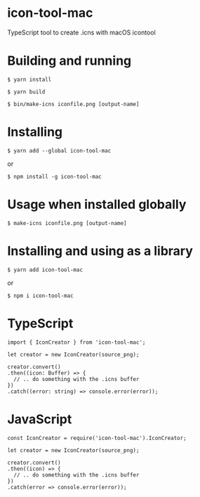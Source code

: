 icon-tool-mac
======

TypeScript tool to create .icns with macOS icontool

# Building and running

`$ yarn install`

`$ yarn build`

`$ bin/make-icns iconfile.png [output-name]`

# Installing

`$ yarn add --global icon-tool-mac`

or

`$ npm install -g icon-tool-mac`

# Usage when installed globally

`$ make-icns iconfile.png [output-name]`

# Installing and using as a library

`$ yarn add icon-tool-mac`

or

`$ npm i icon-tool-mac`

# TypeScript

```
import { IconCreator } from 'icon-tool-mac';

let creator = new IconCreator(source_png);

creator.convert()
.then((icon: Buffer) => {
  // .. do something with the .icns buffer
})
.catch((error: string) => console.error(error));
```

# JavaScript

```
const IconCreator = require('icon-tool-mac').IconCreator;

let creator = new IconCreator(source_png);

creator.convert()
.then((icon) => {
  // .. do something with the .icns buffer
})
.catch(error => console.error(error));
```

